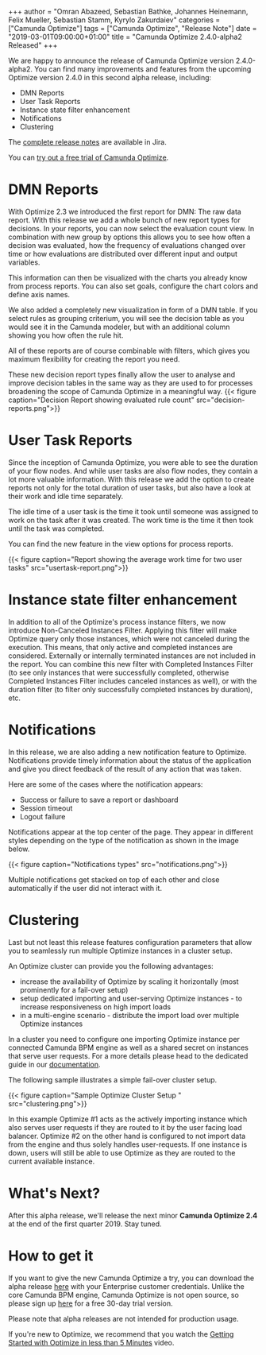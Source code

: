 +++
author = "Omran Abazeed, Sebastian Bathke, Johannes Heinemann, Felix Mueller, Sebastian Stamm, Kyrylo Zakurdaiev"
categories = ["Camunda Optimize"]
tags = ["Camunda Optimize", "Release Note"]
date = "2019-03-01T09:00:00+01:00"
title = "Camunda Optimize 2.4.0-alpha2 Released"
+++

We are happy to announce the release of Camunda Optimize version 2.4.0-alpha2.
You can find many improvements and features from the upcoming Optimize version 2.4.0 in this second alpha release, including:

* DMN Reports
* User Task Reports
* Instance state filter enhancement
* Notifications
* Clustering

The [complete release notes](https://app.camunda.com/jira/secure/ReleaseNote.jspa) are available in Jira.
<!--more-->
You can [try out a free trial of Camunda Optimize](#how-to-get-it).

# DMN Reports
With Optimize 2.3 we introduced the first report for DMN: The raw data report. With this release we add a whole bunch of new report types for decisions. In your reports, you can now select the evaluation count view. In combination with new group by options this allows you to see how often a decision was evaluated, how the frequency of evaluations changed over time or how evaluations are distributed over different input and output variables.

This information can then be visualized with the charts you already know from process reports. You can also set goals, configure the chart colors and define axis names.

We also added a completely new visualization in form of a DMN table. If you select rules as grouping criterium, you will see the decision table as you would see it in the Camunda modeler, but with an additional column showing you how often the rule hit.

All of these reports are of course combinable with filters, which gives you maximum flexibility for creating the report you need.

These new decision report types finally allow the user to analyse and improve decision tables in the same way as they are used to for processes broadening the scope of Camunda Optimize in a meaningful way.
{{< figure caption="Decision Report showing evaluated rule count" src="decision-reports.png">}}

# User Task Reports
Since the inception of Camunda Optimize, you were able to see the duration of your flow nodes. And while user tasks are also flow nodes, they contain a lot more valuable information. With this release we add the option to create reports not only for the total duration of user tasks, but also have a look at their work and idle time separately.

The idle time of a user task is the time it took until someone was assigned to work on the task after it was created. The work time is the time it then took until the task was completed.

You can find the new feature in the view options for process reports.

{{< figure caption="Report showing the average work time for two user tasks" src="usertask-report.png">}}

# Instance state filter enhancement
In addition to all of the Optimize's process instance filters, we now introduce Non-Canceled Instances Filter. Applying this filter will make Optimize query only those instances, which were not canceled during the execution. This means, that only active and completed instances are considered. Externally or internally terminated instances are not included in the report. You can combine this new filter with Completed Instances Filter (to see only instances that were successfully completed, otherwise Completed Instances Filter includes canceled instances as well), or with the duration filter (to filter only successfully completed instances by duration), etc.

# Notifications
In this release, we are also adding a new notification feature to Optimize. Notifications provide timely information about the status of the application and give you direct feedback of the result of any action that was taken.

Here are some of the cases where the notification appears: 

* Success or failure to save a report or dashboard
* Session timeout
* Logout failure

Notifications appear at the top center of the page. They appear in different styles depending on the type of the notification as shown in the image below. 

{{< figure caption="Notifications types" src="notifications.png">}}

Multiple notifications get stacked on top of each other and close automatically if the user did not interact with it.

# Clustering
Last but not least this release features configuration parameters that allow you to seamlessly run multiple Optimize instances in a cluster setup.

An Optimize cluster can provide you the following advantages:

* increase the availability of Optimize by scaling it horizontally (most prominently for a fail-over setup)
* setup dedicated importing and user-serving Optimize instances - to increase responsiveness on high import loads
* in a multi-engine scenario - distribute the import load over multiple Optimize instances

In a cluster you need to configure one importing Optimize instance per connected Camunda BPM engine as well as a shared secret on instances that serve user requests. For a more details please head to the dedicated guide in our [documentation](https://docs.camunda.org/optimize/latest/technical-guide/setup/clustering/).

The following sample illustrates a simple fail-over cluster setup.

{{< figure caption="Sample Optimize Cluster Setup " src="clustering.png">}}

In this example Optimize #1 acts as the actively importing instance which also serves user requests if they are routed to it by the user facing load balancer. Optimize #2 on the other hand is configured to not import data from the engine and thus solely handles user-requests. If one instance is down, users will still be able to use Optimize as they are routed to the current available instance.

# What's Next?

After this alpha release, we'll release the next minor **Camunda Optimize 2.4** at the end of the first quarter 2019. Stay tuned.

# How to get it

If you want to give the new Camunda Optimize a try, you can download the alpha release [here](https://docs.camunda.org/enterprise/download/#camunda-optimize) with your Enterprise customer credentials. Unlike the core Camunda BPM engine, Camunda Optimize is not open source, so please sign up [here](https://camunda.com/download/enterprise/) for a free 30-day trial version.

Please note that alpha releases are not intended for production usage.

If you're new to Optimize, we recommend that you watch the [Getting Started with Optimize in less than 5 Minutes](https://camunda.com/learn/videos/getting-started-optimize/) video.
